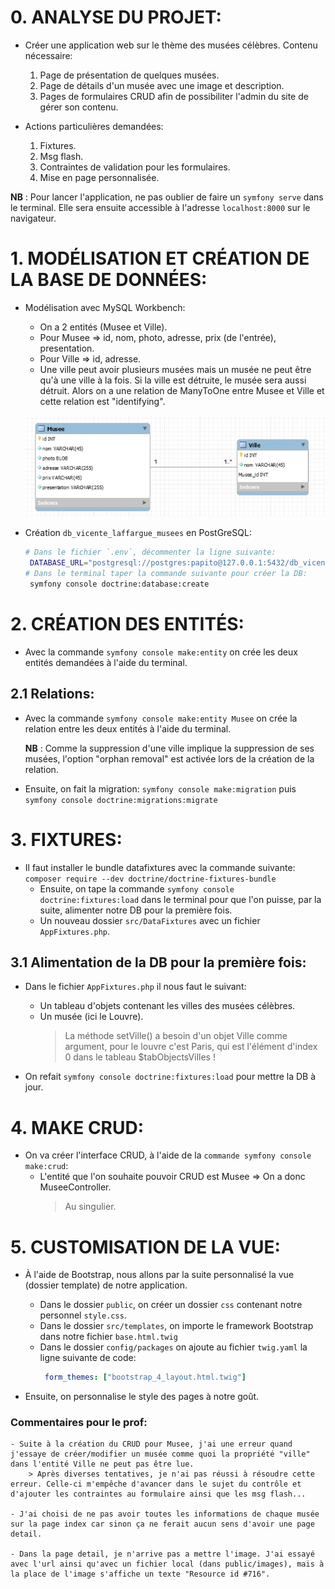 # 0. ANALYSE DU PROJET:
 - Créer une application web sur le thème des musées célèbres. Contenu nécessaire:
    1. Page de présentation de quelques musées.
    2. Page de détails d'un musée avec une image et description.
    3. Pages de formulaires CRUD afin de possibiliter l'admin du site de gérer son contenu.

 - Actions particulières demandées:
    1. Fixtures.
    2. Msg flash.
    3. Contraintes de validation pour les formulaires.
    4. Mise en page personnalisée.

__NB__ : Pour lancer l'application, ne pas oublier de faire un `symfony serve` dans le terminal. Elle sera ensuite accessible à l'adresse `localhost:8000` sur le navigateur.

# 1. MODÉLISATION ET CRÉATION DE LA BASE DE DONNÉES:
 * Modélisation avec MySQL Workbench:
    - On a 2 entités (Musee et Ville).
    - Pour Musee => id, nom, photo, adresse, prix (de l'entrée), presentation.
    - Pour Ville => id, adresse.
    - Une ville peut avoir plusieurs musées mais un musée ne peut être qu'à une ville à la fois. Si la ville est détruite, le musée sera
      aussi détruit. Alors on a une relation de ManyToOne entre Musee et Ville et cette relation est "identifying".

    ![DB_Musees](./public/images/db_musees.jpg)

 * Création `db_vicente_laffargue_musees` en PostGreSQL:
    ```bash
    # Dans le fichier `.env`, décommenter la ligne suivante: 
     DATABASE_URL="postgresql://postgres:papito@127.0.0.1:5432/db_vicente_laffargue_musees"
    # Dans le terminal taper la commande suivante pour créer la DB:
     symfony console doctrine:database:create
    ```

# 2. CRÉATION DES ENTITÉS:
 * Avec la commande `symfony console make:entity` on crée les deux entités demandées à l'aide du terminal.

## 2.1 Relations:
 * Avec la commande `symfony console make:entity Musee` on crée la relation entre les deux entités à l'aide du terminal.
 
    __NB__ : Comme la suppression d'une ville implique la suppression de ses musées, l'option "orphan removal" est activée lors de la création de la relation.

 * Ensuite, on fait la migration: `symfony console make:migration` puis `symfony console doctrine:migrations:migrate`

# 3. FIXTURES:
 * Il faut installer le bundle datafixtures avec la commande suivante: `composer require --dev doctrine/doctrine-fixtures-bundle`
    - Ensuite, on tape la commande `symfony console doctrine:fixtures:load` dans le terminal pour que l'on puisse, par la suite, alimenter notre DB pour la première fois.
    - Un nouveau dossier `src/DataFixtures` avec un fichier `AppFixtures.php`.

## 3.1 Alimentation de la DB pour la première fois:
 * Dans le fichier `AppFixtures.php` il nous faut le suivant:
    - Un tableau d'objets contenant les villes des musées célèbres.
    - Un musée (ici le Louvre).
        > La méthode setVille() a besoin d'un objet Ville comme argument, pour le louvre c'est Paris, qui est l'élément d'index 0 dans le tableau $tabObjectsVilles !

 * On refait `symfony console doctrine:fixtures:load` pour mettre la DB à jour.

# 4. MAKE CRUD:
 * On va créer l'interface CRUD, à l'aide de la `commande symfony console make:crud`:
    - L'entité que l'on souhaite pouvoir CRUD est Musee => On a donc MuseeController.
        > Au singulier.

# 5. CUSTOMISATION DE LA VUE:
 * À l'aide de Bootstrap, nous allons par la suite personnalisé la vue (dossier template) de notre application.
    - Dans le dossier `public`, on créer un dossier `css` contenant notre personnel `style.css`.
    - Dans le dossier `src/templates`, on importe le framework Bootstrap dans notre fichier `base.html.twig`
    - Dans le dossier `config/packages` on ajoute au fichier `twig.yaml` la ligne suivante de code:
        ```yaml
         form_themes: ["bootstrap_4_layout.html.twig"]
        ```
    
 * Ensuite, on personnalise le style des pages à notre goût.

### Commentaires pour le prof:
    - Suite à la création du CRUD pour Musee, j'ai une erreur quand j'essaye de créer/modifier un musée comme quoi la propriété "ville" dans l'entité Ville ne peut pas être lue.
        > Après diverses tentatives, je n'ai pas réussi à résoudre cette erreur. Celle-ci m'empêche d'avancer dans le sujet du contrôle et d'ajouter les contraintes au formulaire ainsi que les msg flash...
    
    - J'ai choisi de ne pas avoir toutes les informations de chaque musée sur la page index car sinon ça ne ferait aucun sens d'avoir une page detail.

    - Dans la page detail, je n'arrive pas a mettre l'image. J'ai essayé avec l'url ainsi qu'avec un fichier local (dans public/images), mais à la place de l'image s'affiche un texte "Resource id #716".